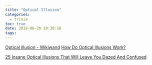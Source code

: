 ```yaml
---
title: "Optical Illusion"
categories:
  - trivia
toc: true
date: 2019-06-20 10:30:18
tags:
---
```


[Optical illusion - Wikiwand](https://www.wikiwand.com/en/Optical_illusion)
[How Do Optical Illusions Work?](https://www.verywellmind.com/optical-illusions-4020333)

[25 Insane Optical Illusions That Will Leave You Dazed And Confused](https://list25.com/25-incredible-optical-illusions/)
